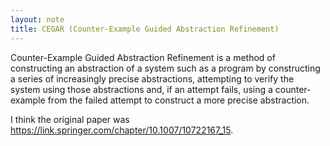 ```yaml
---
layout: note
title: CEGAR (Counter-Example Guided Abstraction Refinement)
---
```


Counter-Example Guided Abstraction Refinement is a method of constructing
an abstraction of a system such as a program by constructing a series
of increasingly precise abstractions, attempting to verify the system
using those abstractions and, if an attempt fails, using a counter-example
from the failed attempt to construct a more precise abstraction.

I think the original paper was <https://link.springer.com/chapter/10.1007/10722167_15>.
